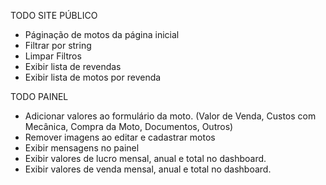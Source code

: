 TODO SITE PÚBLICO

* Páginação de motos da página inicial
* Filtrar por string
* Limpar Filtros
* Exibir lista de revendas
* Exibir lista de motos por revenda

TODO PAINEL

* Adicionar valores ao formulário da moto. (Valor de Venda, Custos com Mecânica, Compra da Moto, Documentos, Outros)
* Remover imagens ao editar e cadastrar motos
* Exibir mensagens no painel
* Exibir valores de lucro mensal, anual e total no dashboard.
* Exibir valores de venda mensal, anual e total no dashboard.